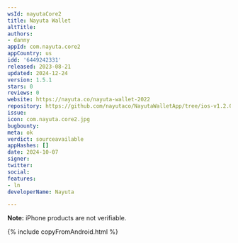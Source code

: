 ```yaml
---
wsId: nayutaCore2
title: Nayuta Wallet
altTitle: 
authors:
- danny
appId: com.nayuta.core2
appCountry: us
idd: '6449242331'
released: 2023-08-21
updated: 2024-12-24
version: 1.5.1
stars: 0
reviews: 0
website: https://nayuta.co/nayuta-wallet-2022
repository: https://github.com/nayutaco/NayutaWalletApp/tree/ios-v1.2.0
issue: 
icon: com.nayuta.core2.jpg
bugbounty: 
meta: ok
verdict: sourceavailable
appHashes: []
date: 2024-10-07
signer: 
twitter: 
social: 
features:
- ln
developerName: Nayuta

---
```


**Note:** iPhone products are not verifiable.

{% include copyFromAndroid.html %}
